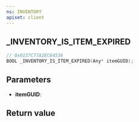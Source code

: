 ```yaml
---
ns: INVENTORY
apiset: client
---
```

## _INVENTORY_IS_ITEM_EXPIRED

```c
// 0x0137C77A2EC64536
BOOL _INVENTORY_IS_ITEM_EXPIRED(Any* itemGUID);
```


## Parameters
* **itemGUID**:

## Return value

